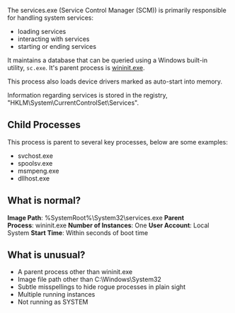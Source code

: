 The services.exe (Service Control Manager (SCM)) is primarily responsible for handling system services:
- loading services
- interacting with services
- starting or ending services

It maintains a database that can be queried using a Windows built-in utility, `sc.exe`. It's parent process is [wininit.exe](obsidian://open?vault=security-notes&file=Defensive%20Security%2FEndpoint%20Security%2FCore%20Windows%20Processes%2Fwininit.exe).

This process also loads device drivers marked as auto-start into memory.

Information regarding services is stored in the registry, "HKLM\System\CurrentControlSet\Services".
## Child Processes
This process is parent to several key processes, below are some examples:
- svchost.exe
- spoolsv.exe
- msmpeng.exe
- dllhost.exe
## What is normal?
**Image Path**: %SystemRoot%\System32\services.exe
**Parent Process**: wininit.exe
**Number of Instances**: One
**User Account**: Local System
**Start Time**: Within seconds of boot time
## What is unusual?
- A parent process other than wininit.exe
- Image file path other than C:\Windows\System32
- Subtle misspellings to hide rogue processes in plain sight
- Multiple running instances
- Not running as SYSTEM